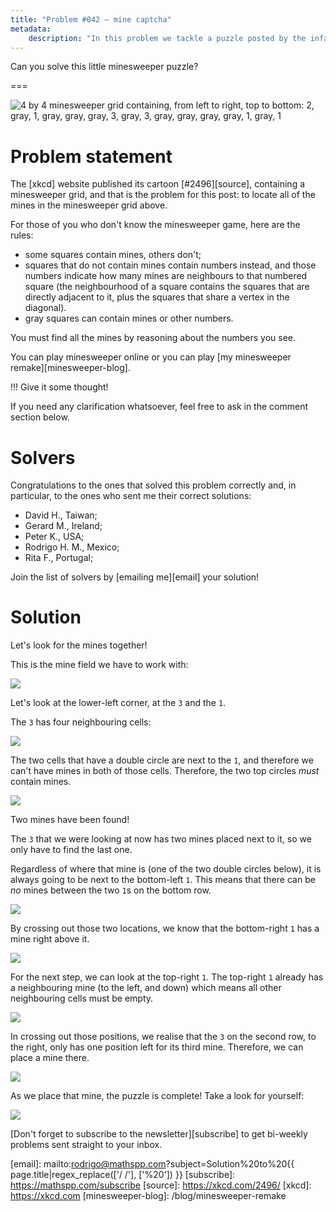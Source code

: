 ```yaml
---
title: "Problem #042 – mine captcha"
metadata:
    description: "In this problem we tackle a puzzle posted by the infamous xkcd cartoon website."
---
```


Can you solve this little minesweeper puzzle?

===

![4 by 4 minesweeper grid containing, from left to right, top to bottom: 2, gray, 1, gray, gray, gray, 3, gray, 3, gray, gray, gray, gray, 1, gray, 1](thumbnail.webp)

# Problem statement

The [xkcd] website published its cartoon [#2496][source], containing a minesweeper grid,
and that is the problem for this post:
to locate all of the mines in the minesweeper grid above.

For those of you who don't know the minesweeper game,
here are the rules:

 - some squares contain mines, others don't;
 - squares that do not contain mines contain numbers instead,
and those numbers indicate how many mines are neighbours to that numbered square
(the neighbourhood of a square contains the squares that are directly
adjacent to it, plus the squares that share a vertex in the diagonal).
 - gray squares can contain mines or other numbers.

You must find all the mines by reasoning about the numbers you see.

You can play minesweeper online or you can play [my minesweeper remake][minesweeper-blog].

!!! Give it some thought!

If you need any clarification whatsoever, feel free to ask in the comment section below.


# Solvers

Congratulations to the ones that solved this problem correctly and, in particular, to the ones
who sent me their correct solutions:

 - David H., Taiwan;
 - Gerard M., Ireland;
 - Peter K., USA;
 - Rodrigo H. M., Mexico;
 - Rita F., Portugal;

Join the list of solvers by [emailing me][email] your solution!


# Solution

Let's look for the mines together!

This is the mine field we have to work with:

![](_1.webp)

Let's look at the lower-left corner, at the `3` and the `1`.

The `3` has four neighbouring cells:

![](_2.webp)

The two cells that have a double circle are next to the `1`,
and therefore we can't have mines in both of those cells.
Therefore, the two top circles _must_ contain mines.

![](_3.webp)

Two mines have been found!

The `3` that we were looking at now has two mines placed
next to it, so we only have to find the last one.

Regardless of where that mine is (one of the two double circles below),
it is always going to be next to the bottom-left `1`.
This means that there can be _no_ mines between the two `1`s
on the bottom row.

![](_4.webp)

By crossing out those two locations, we know that the bottom-right
`1` has a mine right above it.

![](_5.webp)

For the next step, we can look at the top-right `1`.
The top-right `1` already has a neighbouring mine
(to the left, and down) which means all other neighbouring
cells must be empty.

![](_6.webp)

In crossing out those positions,
we realise that the `3` on the second row, to the right,
only has one position left for its third mine.
Therefore, we can place a mine there.

![](_7.webp)

As we place that mine, the puzzle is complete!
Take a look for yourself:

![](_8.webp)


[Don't forget to subscribe to the newsletter][subscribe] to get bi-weekly
problems sent straight to your inbox.

[email]: mailto:rodrigo@mathspp.com?subject=Solution%20to%20{{ page.title|regex_replace(['/ /'], ['%20']) }}
[subscribe]: https://mathspp.com/subscribe
[source]: https://xkcd.com/2496/
[xkcd]: https://xkcd.com
[minesweeper-blog]: /blog/minesweeper-remake
